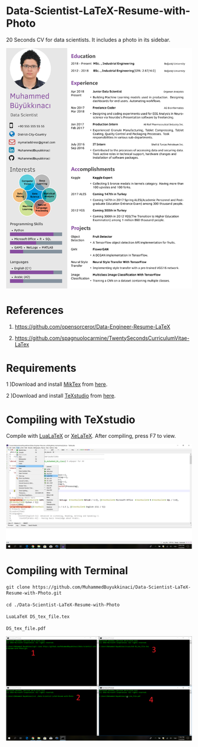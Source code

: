 # Data-Scientist-LaTeX-Resume-with-Photo

20 Seconds CV for data scientists. It includes a photo in its sidebar.

![alt text](https://github.com/MuhammedBuyukkinaci/Data-Scientist-LaTeX-Resume-with-Photo/blob/master/resume_with_photo_ss.png) 

# References

1) https://github.com/opensorceror/Data-Engineer-Resume-LaTeX

2) https://github.com/spagnuolocarmine/TwentySecondsCurriculumVitae-LaTex

# Requirements

1 )Download and install [MikTex](https://miktex.org/) from [here](https://miktex.org/).

2 )Download and install [TeXstudio](https://www.texstudio.org/) from [here](https://www.texstudio.org/).

# Compiling with TeXstudio

Compile with [LuaLaTeX](http://www.luatex.org/) or [XeLaTeX](https://en.wikipedia.org/wiki/XeTeX). After compiling, press F7 to view.

![alt text](https://github.com/MuhammedBuyukkinaci/Data-Scientist-LaTeX-Resume-with-Photo/blob/master/Screenshot%20(28).png) 

# Compiling with Terminal

```
git clone https://github.com/MuhammedBuyukkinaci/Data-Scientist-LaTeX-Resume-with-Photo.git

cd ./Data-Scientist-LaTeX-Resume-with-Photo

LuaLaTeX DS_tex_file.tex

DS_tex_file.pdf
```
![alt text](https://github.com/MuhammedBuyukkinaci/Data-Scientist-LaTeX-Resume-with-Photo/blob/master/4_in_1.png) 
